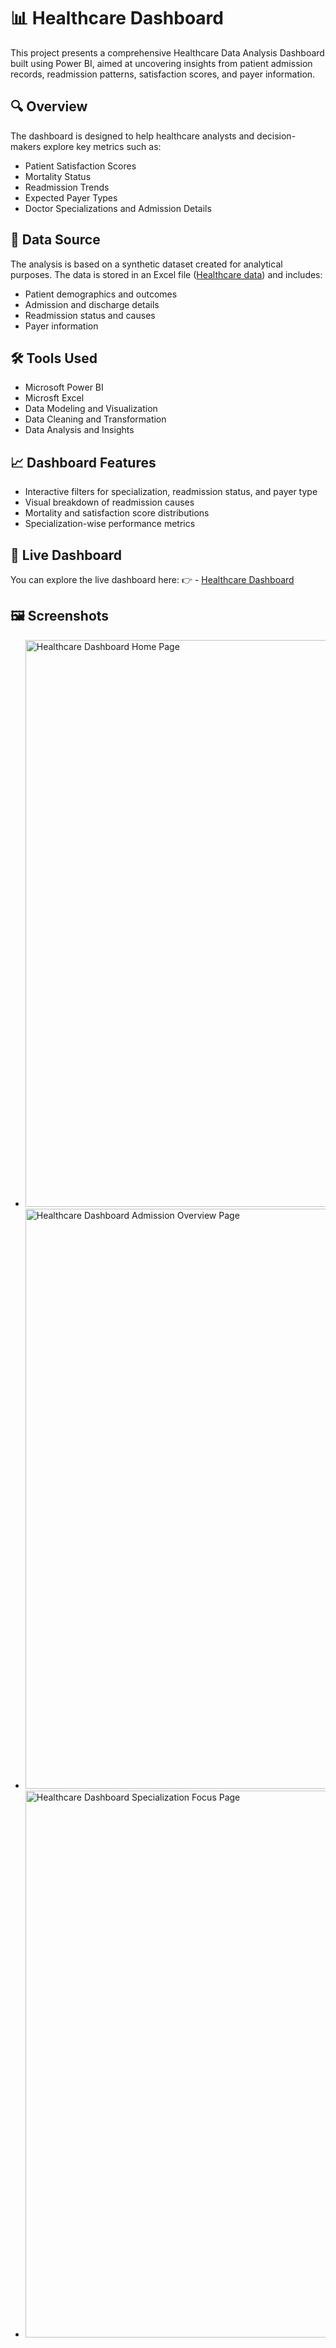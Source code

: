 # **📊 Healthcare Dashboard**

This project presents a comprehensive Healthcare Data Analysis Dashboard built using Power BI, aimed at uncovering insights from patient admission records, readmission patterns, satisfaction scores, and payer information.


## **🔍 Overview**

The dashboard is designed to help healthcare analysts and decision-makers explore key metrics such as:
- Patient Satisfaction Scores
- Mortality Status
- Readmission Trends
- Expected Payer Types
- Doctor Specializations and Admission Details


## **📁 Data Source**

The analysis is based on a synthetic dataset created for analytical purposes. The data is stored in an Excel file (<a href="https://github.com/SurajRamteke39/Healthcare-Dashboard-/blob/main/Healthcare%20data.xlsx">Healthcare data</a>) and includes:
- Patient demographics and outcomes
- Admission and discharge details
- Readmission status and causes
- Payer information


## **🛠️ Tools Used**

- Microsoft Power BI
- Microsft Excel
- Data Modeling and Visualization
- Data Cleaning and Transformation
- Data Analysis and Insights

  
## **📈 Dashboard Features**

- Interactive filters for specialization, readmission status, and payer type
- Visual breakdown of readmission causes
- Mortality and satisfaction score distributions
- Specialization-wise performance metrics


## **🔗 Live Dashboard**

You can explore the live dashboard here:
👉 - <a href="https://app.powerbi.com/view?r=eyJrIjoiMDUyNjhmMWQtZDI2MS00ZmM2LWI3M2EtOWNiN2Y3MzA4YWFhIiwidCI6ImFjNDUxYzMzLWU4MGYtNDQwYi1hOTk2LTE0MjJkMzcwY2U2ZSJ9"> Healthcare Dashboard</a>


## **🖼️ Screenshots**

- <img width="1623" height="907" alt="Healthcare Dashboard Home Page" src="https://github.com/user-attachments/assets/42632aca-0b97-4a89-aca8-77e506a836bf" />

- <img width="1637" height="928" alt="Healthcare Dashboard Admission Overview Page" src="https://github.com/user-attachments/assets/86f2da94-aabf-4617-8932-31346912d212" />

- <img width="1541" height="875" alt="Healthcare Dashboard Specialization Focus Page" src="https://github.com/user-attachments/assets/80ef5d39-7466-48e2-b38f-37a46aec21b4" />


